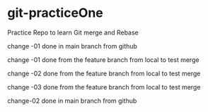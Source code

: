 # git-practiceOne
Practice Repo to learn Git merge and Rebase

change -01 done in main branch from github

change -01 done from the feature branch from local to test merge

change -02 done from the feature branch from local to test merge

change -03 done from the feature branch from local to test merge

change-02 done in main branch from github
